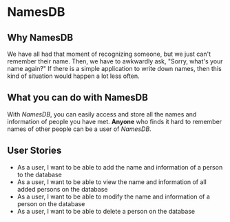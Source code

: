 # NamesDB

## Why NamesDB

We have all had that moment of recognizing someone, 
but we just can't remember their name. Then,
we have to awkwardly ask, "Sorry, what's your name again?" 
If there is a simple application to write down names, then this
kind of situation would happen a lot less often.

## What you can do with NamesDB

With *NamesDB*, you can easily access and store all the names and 
information of people you have met. 
**Anyone** who finds it hard to remember names of other
people can be a user of *NamesDB*.

## User Stories

- As a user, I want to be able to add the name and information of a person to the
database
- As a user, I want to be able to view the name and information of all added persons
on the database
- As a user, I want to be able to modify the name and information of a person on the
  database
- As a user, I want to be able to delete a person on the database